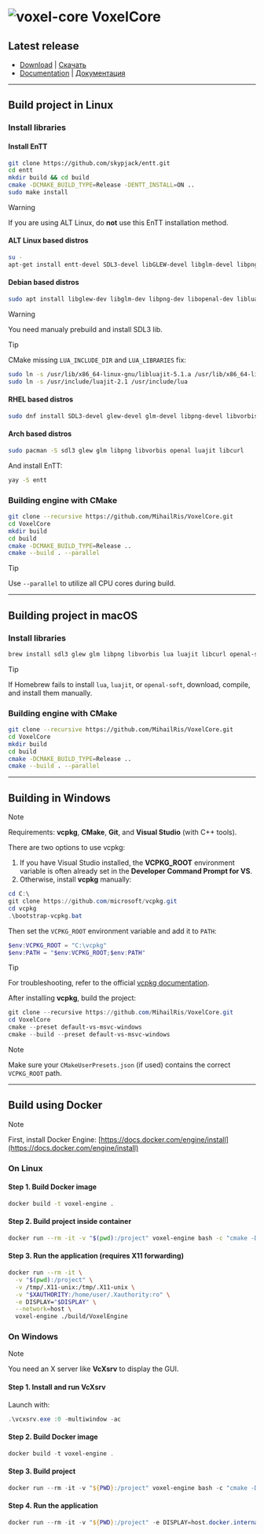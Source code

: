 # ![voxel-core](dev/VoxelCore.png) VoxelCore

## Latest release

- [Download](https://github.com/MihailRis/VoxelCore/releases/latest) | [Скачать](https://github.com/MihailRis/VoxelCore/releases/latest)
- [Documentation](https://github.com/MihailRis/VoxelCore/blob/release-0.28/doc/en/main-page.md) | [Документация](https://github.com/MihailRis/VoxelCore/blob/release-0.28/doc/ru/main-page.md)

---

## Build project in Linux

### Install libraries

#### Install EnTT

```sh
git clone https://github.com/skypjack/entt.git
cd entt
mkdir build && cd build
cmake -DCMAKE_BUILD_TYPE=Release -DENTT_INSTALL=ON ..
sudo make install
```

> [!WARNING]
> If you are using ALT Linux, do **not** use this EnTT installation method.

#### ALT Linux based distros

```sh
su -
apt-get install entt-devel SDL3-devel libGLEW-devel libglm-devel libpng-devel libvorbis-devel libopenal-devel libluajit-devel libstdc++13-devel-static libcurl-devel
```

#### Debian based distros

```sh
sudo apt install libglew-dev libglm-dev libpng-dev libopenal-dev libluajit-5.1-dev libvorbis-dev libcurl4-openssl-dev
```

> [!WARNING]
> You need manualy prebuild and install SDL3 lib.


> [!TIP]
> CMake missing `LUA_INCLUDE_DIR` and `LUA_LIBRARIES` fix:
>
> ```sh
> sudo ln -s /usr/lib/x86_64-linux-gnu/libluajit-5.1.a /usr/lib/x86_64-linux-gnu/liblua5.1.a
> sudo ln -s /usr/include/luajit-2.1 /usr/include/lua
> ```

#### RHEL based distros

```sh
sudo dnf install SDL3-devel glew-devel glm-devel libpng-devel libvorbis-devel openal-soft-devel luajit-devel libcurl-devel
```

#### Arch based distros
```sh
sudo pacman -S sdl3 glew glm libpng libvorbis openal luajit libcurl
```

And install EnTT:

```sh
yay -S entt
```

### Building engine with CMake

```sh
git clone --recursive https://github.com/MihailRis/VoxelCore.git
cd VoxelCore
mkdir build
cd build
cmake -DCMAKE_BUILD_TYPE=Release ..
cmake --build . --parallel
```

> [!TIP]
> Use `--parallel` to utilize all CPU cores during build.

---

## Building project in macOS

### Install libraries

```sh
brew install sdl3 glew glm libpng libvorbis lua luajit libcurl openal-soft skypjack/entt/entt
```

> [!TIP]
> If Homebrew fails to install `lua`, `luajit`, or `openal-soft`, download, compile, and install them manually.

### Building engine with CMake

```sh
git clone --recursive https://github.com/MihailRis/VoxelCore.git
cd VoxelCore
mkdir build
cd build
cmake -DCMAKE_BUILD_TYPE=Release ..
cmake --build . --parallel
```

---

## Building in Windows

> [!NOTE]
> Requirements: **vcpkg**, **CMake**, **Git**, and **Visual Studio** (with C++ tools).

There are two options to use vcpkg:

1. If you have Visual Studio installed, the **VCPKG_ROOT** environment variable is often already set in the **Developer Command Prompt for VS**.
2. Otherwise, install **vcpkg** manually:

```powershell
cd C:\
git clone https://github.com/microsoft/vcpkg.git
cd vcpkg
.\bootstrap-vcpkg.bat
```

Then set the `VCPKG_ROOT` environment variable and add it to `PATH`:

```powershell
$env:VCPKG_ROOT = "C:\vcpkg"
$env:PATH = "$env:VCPKG_ROOT;$env:PATH"
```

> [!TIP]
> For troubleshooting, refer to the official [vcpkg documentation](https://learn.microsoft.com/ru-ru/vcpkg/get_started/get-started?pivots=shell-powershell).

After installing **vcpkg**, build the project:

```powershell
git clone --recursive https://github.com/MihailRis/VoxelCore.git
cd VoxelCore
cmake --preset default-vs-msvc-windows
cmake --build --preset default-vs-msvc-windows
```

> [!NOTE]
> Make sure your `CMakeUserPresets.json` (if used) contains the correct `VCPKG_ROOT` path.

---

## Build using Docker

> [!NOTE]
> First, install Docker Engine: [https://docs.docker.com/engine/install](https://docs.docker.com/engine/install)

### On Linux

#### Step 1. Build Docker image

```sh
docker build -t voxel-engine .
```

#### Step 2. Build project inside container

```sh
docker run --rm -it -v "$(pwd):/project" voxel-engine bash -c "cmake -DCMAKE_BUILD_TYPE=Release -Bbuild && cmake --build build --parallel"
```

#### Step 3. Run the application (requires X11 forwarding)

```sh
docker run --rm -it \
  -v "$(pwd):/project" \
  -v /tmp/.X11-unix:/tmp/.X11-unix \
  -v "$XAUTHORITY:/home/user/.Xauthority:ro" \
  -e DISPLAY="$DISPLAY" \
  --network=host \
  voxel-engine ./build/VoxelEngine
```

### On Windows

> [!NOTE]
> You need an X server like **VcXsrv** to display the GUI.

#### Step 1. Install and run VcXsrv

Launch with:
```powershell
.\vcxsrv.exe :0 -multiwindow -ac
```

#### Step 2. Build Docker image

```powershell
docker build -t voxel-engine .
```

#### Step 3. Build project

```powershell
docker run --rm -it -v "${PWD}:/project" voxel-engine bash -c "cmake -DCMAKE_BUILD_TYPE=Release -Bbuild && cmake --build build --parallel"
```

#### Step 4. Run the application

```powershell
docker run --rm -it -v "${PWD}:/project" -e DISPLAY=host.docker.internal:0.0 --network=host voxel-engine ./build/VoxelEngine
```

